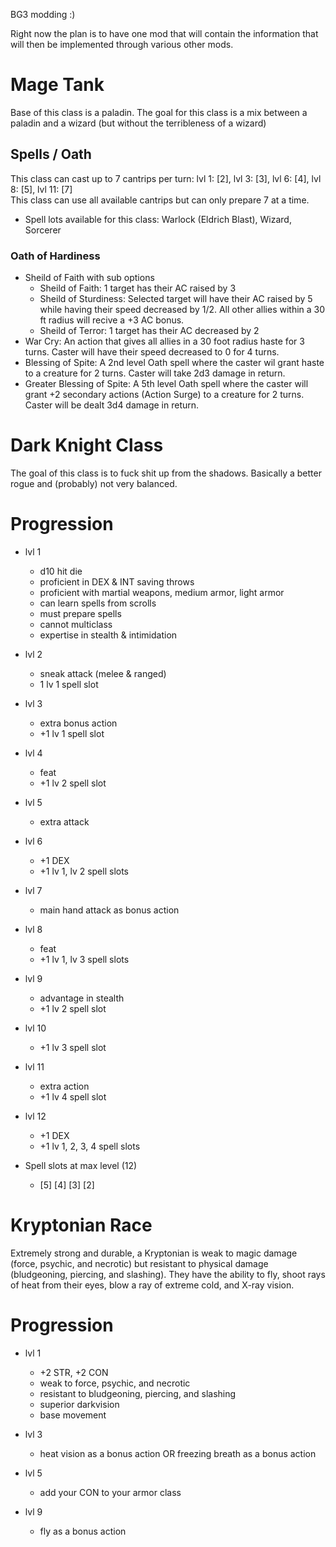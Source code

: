 BG3 modding :)

Right now the plan is to have one mod that will contain the information that will then be implemented through various other mods.











# Mage Tank
Base of this class is a paladin. The goal for this class is a mix between a paladin and a wizard (but without the terribleness of a wizard)
## Spells / Oath
This class can cast up to 7 cantrips per turn: lvl 1: [2], lvl 3: [3], lvl 6: [4], lvl 8: [5], lvl 11: [7] <br />
This class can use all available cantrips but can only prepare 7 at a time.
* Spell lots available for this class: Warlock (Eldrich Blast), Wizard, Sorcerer
### Oath of Hardiness

* Sheild of Faith with sub options
    * Sheild of Faith: 1 target has their AC raised by 3
    * Sheild of Sturdiness: Selected target will have their AC raised by 5 while having their speed decreased by 1/2. All other allies within a 30 ft radius will recive a +3 AC bonus.
    * Sheild of Terror: 1 target has their AC decreased by 2
* War Cry: An action that gives all allies in a 30 foot radius haste for 3 turns. Caster will have their speed decreased to 0 for 4 turns.
* Blessing of Spite: A 2nd level Oath spell where the caster wil grant haste to a creature for 2 turns. Caster will take 2d3 damage in return.
* Greater Blessing of Spite: A 5th level Oath spell where the caster will grant +2 secondary actions (Action Surge) to a creature for 2 turns. Caster will be dealt 3d4 damage in return.















# Dark Knight Class
The goal of this class is to fuck shit up from the shadows. Basically a better rogue and (probably) not very balanced.

# Progression

* lvl 1
    * d10 hit die
    * proficient in DEX & INT saving throws
    * proficient with martial weapons, medium armor, light armor
    * can learn spells from scrolls
    * must prepare spells
    * cannot multiclass
    * expertise in stealth & intimidation

* lvl 2
    * sneak attack (melee & ranged)
    * 1 lv 1 spell slot

* lvl 3
    * extra bonus action
    * +1 lv 1 spell slot

* lvl 4
    * feat
    * +1 lv 2 spell slot

* lvl 5
    * extra attack

* lvl 6
    * +1 DEX
    * +1 lv 1, lv 2 spell slots

* lvl 7
    * main hand attack as bonus action

* lvl 8
    * feat
    * +1 lv 1, lv 3 spell slots

* lvl 9
    * advantage in stealth
    * +1 lv 2 spell slot

* lvl 10
    * +1 lv 3 spell slot

* lvl 11
    * extra action
    * +1 lv 4 spell slot

* lvl 12
    * +1 DEX
    * +1 lv 1, 2, 3, 4 spell slots

* Spell slots at max level (12)
    * [5] [4] [3] [2]


# Kryptonian Race
Extremely strong and durable, a Kryptonian is weak to magic damage (force, psychic, and necrotic) but resistant to physical damage (bludgeoning, piercing, and slashing). They have the ability to fly, shoot rays of heat from their eyes, blow a ray of extreme cold, and X-ray vision.

# Progression

* lvl 1
    * +2 STR, +2 CON
    * weak to force, psychic, and necrotic
    * resistant to bludgeoning, piercing, and slashing
    * superior darkvision
    * base movement

* lvl 3
    * heat vision as a bonus action OR freezing breath as a bonus action

* lvl 5
    * add your CON to your armor class

* lvl 9
    * fly as a bonus action
